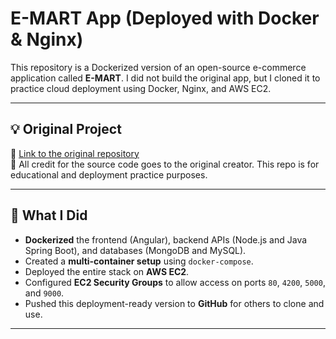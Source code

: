 # E-MART App (Deployed with Docker & Nginx)

This repository is a Dockerized version of an open-source e-commerce application called **E-MART**. I did not build the original app, but I cloned it to practice cloud deployment using Docker, Nginx, and AWS EC2.

---

## 💡 Original Project

🔗 [Link to the original repository](https://github.com/devopshydclub/emartapp)  
📌 All credit for the source code goes to the original creator. This repo is for educational and deployment practice purposes.

---

## 🚀 What I Did

- **Dockerized** the frontend (Angular), backend APIs (Node.js and Java Spring Boot), and databases (MongoDB and MySQL).
- Created a **multi-container setup** using `docker-compose`.
- Deployed the entire stack on **AWS EC2**.
- Configured **EC2 Security Groups** to allow access on ports `80`, `4200`, `5000`, and `9000`.
- Pushed this deployment-ready version to **GitHub** for others to clone and use.

---
